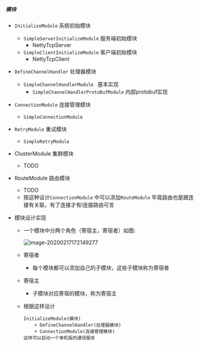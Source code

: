 ##### 模块

* `InitializeModule` 系统初始模块

  * `SimpleServerInitializeModule`  服务端初始模块
    * NettyTcpServer
  * `SimpleClientInitializeModule`  客户端初始模块
    * NettyTcpClient
  
* `DefineChannelHandler` 处理器模块

  * `SimpleChannelHandlerModule ` 基本实现
    * `SimpleChannelHandlerProtoBufModule`  内部protobuf实现

* `ConnectionModule` 连接管理模块

  * `SimpleConnectionModule` 

* `RetryModule` 重试模块

  * `SimpleRetryModule` 

* ClusterModule 集群模块

  * TODO

* RouteModule 路由模块

  * TODO
  * 按这种设计`ConnectionModule` 中可以添加`RouteModule` 毕竟路由也是跟连接有关联，有了连接才有l连接路由可言

* 模块设计实现

  * 一个模块中分两个角色（寄宿主，寄宿者）如图:

    ![image-20200217172149277](E:\bytes-im\jtim\docs\images\module-001.png)

  * 寄宿者

    * 每个模块都可以添加自己的子模块，这些子模块称为寄宿者

  * 寄宿主

    * 子模块对应寄宿的模块，称为寄宿主

  * 根据这样设计

    ```
    InitializeModule(模块)
    	+ DefineChannelHandler(处理器模块)
    	+ ConnectionModule(连接管理模块)
    这样可以启动一个单机版的通信服务
    ```

    